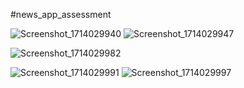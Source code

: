#news_app_assessment


![Screenshot_1714029940](https://github.com/psethi99/news_app/assets/62275108/5bef146d-ace6-424d-9d50-76e0173736c7)   ![Screenshot_1714029947](https://github.com/psethi99/news_app/assets/62275108/1320a367-9ab8-49aa-9443-bb828d7b9ac7)


![Screenshot_1714029982](https://github.com/psethi99/news_app/assets/62275108/3866264a-ff2f-4f61-9c4a-82f2dae80d25)


![Screenshot_1714029991](https://github.com/psethi99/news_app/assets/62275108/a27c9530-476e-4e4b-8d71-f684ad5ef2e4)   ![Screenshot_1714029997](https://github.com/psethi99/news_app/assets/62275108/1be3b27f-71cc-465f-aac0-c711a0c3501a)
